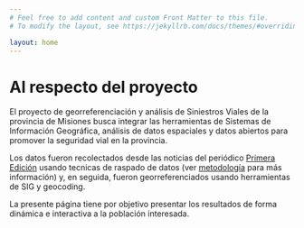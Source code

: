 ```yaml
---
# Feel free to add content and custom Front Matter to this file.
# To modify the layout, see https://jekyllrb.com/docs/themes/#overriding-theme-defaults

layout: home
---
```


# Al respecto del proyecto

El proyecto de georreferenciación y análisis de Siniestros Viales de la provincia de Misiones busca integrar las herramientas de Sistemas de Información Geográfica, análisis de datos espaciales y datos abiertos para promover la seguridad vial en la provincia.

Los datos fueron recolectados desde las noticias del periódico [Primera Edición](https://www.primeraedicion.com.ar/) usando tecnicas de raspado de datos (ver [metodología](./metodología/) para más información) y, en seguida, fueron georreferenciados usando herramientas de SIG y geocoding.

La presente página tiene por objetivo presentar los resultados de forma dinámica e interactiva a la población interesada.

